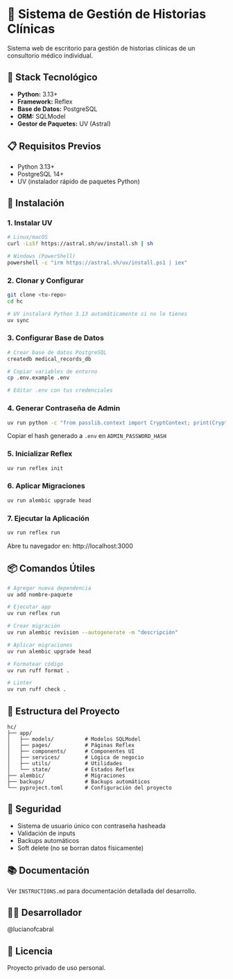 # 🏥 Sistema de Gestión de Historias Clínicas

Sistema web de escritorio para gestión de historias clínicas de un consultorio médico individual.

## 🚀 Stack Tecnológico

- **Python:** 3.13+
- **Framework:** Reflex
- **Base de Datos:** PostgreSQL
- **ORM:** SQLModel
- **Gestor de Paquetes:** UV (Astral)

## 📋 Requisitos Previos

- Python 3.13+
- PostgreSQL 14+
- UV (instalador rápido de paquetes Python)

## 🔧 Instalación

### 1. Instalar UV

```bash
# Linux/macOS
curl -LsSf https://astral.sh/uv/install.sh | sh

# Windows (PowerShell)
powershell -c "irm https://astral.sh/uv/install.ps1 | iex"
```

### 2. Clonar y Configurar

```bash
git clone <tu-repo>
cd hc

# UV instalará Python 3.13 automáticamente si no lo tienes
uv sync
```

### 3. Configurar Base de Datos

```bash
# Crear base de datos PostgreSQL
createdb medical_records_db

# Copiar variables de entorno
cp .env.example .env

# Editar .env con tus credenciales
```

### 4. Generar Contraseña de Admin

```bash
uv run python -c "from passlib.context import CryptContext; print(CryptContext(schemes=['bcrypt']).hash('tu_password_aqui'))"
```

Copiar el hash generado a `.env` en `ADMIN_PASSWORD_HASH`

### 5. Inicializar Reflex

```bash
uv run reflex init
```

### 6. Aplicar Migraciones

```bash
uv run alembic upgrade head
```

### 7. Ejecutar la Aplicación

```bash
uv run reflex run
```

Abre tu navegador en: http://localhost:3000

## 📦 Comandos Útiles

```bash
# Agregar nueva dependencia
uv add nombre-paquete

# Ejecutar app
uv run reflex run

# Crear migración
uv run alembic revision --autogenerate -m "descripción"

# Aplicar migraciones
uv run alembic upgrade head

# Formatear código
uv run ruff format .

# Linter
uv run ruff check .
```

## 📁 Estructura del Proyecto

```
hc/
├── app/
│   ├── models/          # Modelos SQLModel
│   ├── pages/           # Páginas Reflex
│   ├── components/      # Componentes UI
│   ├── services/        # Lógica de negocio
│   ├── utils/           # Utilidades
│   └── state/           # Estados Reflex
├── alembic/             # Migraciones
├── backups/             # Backups automáticos
└── pyproject.toml       # Configuración del proyecto
```

## 🔐 Seguridad

- Sistema de usuario único con contraseña hasheada
- Validación de inputs
- Backups automáticos
- Soft delete (no se borran datos físicamente)

## 📚 Documentación

Ver `INSTRUCTIONS.md` para documentación detallada del desarrollo.

## 👨‍💻 Desarrollador

@lucianofcabral

## 📄 Licencia

Proyecto privado de uso personal.

